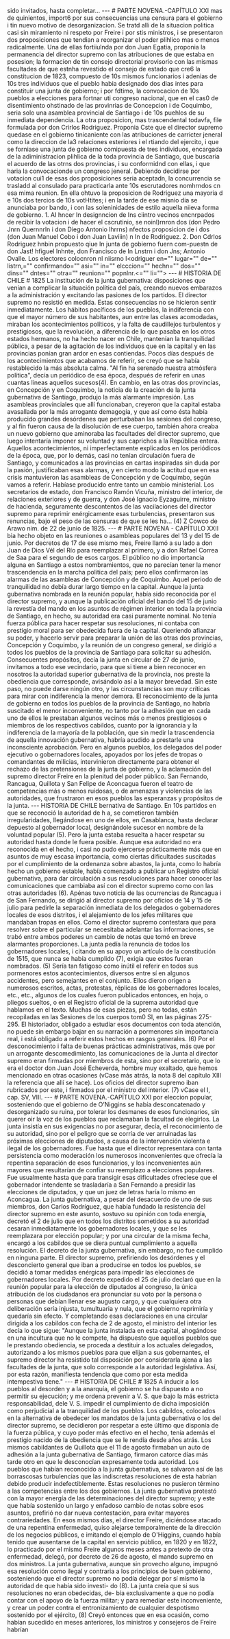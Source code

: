 sido invitados, hasta completar... --- # PARTE NOVENA.-CAPÍTULO XXI mas de quinientos, import6 por sus consecuencias una censura para el gobierno i tin nuevo motivo de desorganizacion. Se tratd alli de la situacion politica casi sin miramiento ni respeto por Freire i por stis ministros, i se presentaron dos proposiciones que tendian a reorganizar el poder plihlico mas o menos radicalmente. Una de ellas fortiiulnda por don Juan Egatia, proponia la permanencia del director supremo con las atribuciones de que estaba en posesion; la formacion de tin consejo directorial provisorio con las mismas facultades de que estnha revestido el consejo de estado que cre6 la constitucion de 1823, compuesto de 10s mismos funcionarios i adenias de 10s tres individuos que el pueblo habia designado dos dias intes para constituir una junta de gobierno; i por fdtimo, la convocacion de 10s pueblos a elecciones para fortnar uti congreso nacional, que en el cas0 de disentimiento ohstinado de las provinrias de Concepcion i de Coquimbo, seria solo una asamblea provincial de Santiago i de 10s puehlos de su inmediata dependencia. La otra proposicion, mas trascendental todavfa, file formulada por don Crirlos Rodriguez. Proponia Cste que el director supremo quedase en el gobierno tinicaniente con las atribuciones de carricter jeneral como la direccion de la3 relaciones esteriores i el rtiando del ejercito, i que se forniase una junta de gobierno comipuesta de tres individuos, encargada de la adiministracion plihlica de la toda provincia de Santiago, que buscaria el acuerdo de las otrns dos provincias, i su conformidnd con ellas, i que haria la convocacionde un congreso jeneral. Debiendo decidirse por votacion cui1 de esas dos proposiciones seria aceptadn, la concurrencia se trasladd al consulado para practicarla ante 10s escrutadores nomhrndos cn esa mima reunion. En ella ohtuvo la proposicion de Rodriguez una mayoria d e 10s dos tercios de 10s votHtites; i en la tarde de ese misnio dia se anunciaba por bando, i con las soleninidades de estilo aquella niieva forma de gobierno. 1. AI hncer In designncion de Ins ciintro vecinos encnrpados de recibir la votacion i de hacer el cscrutinio, se noinl)rnron dos (don Pedro Jnrn Quernnrln i don Diego Antonio lhrrns) nfectos proposicion de i dos (don Juan Manuel Cobo i don Juan Laviiin) n In de Rodriguez. 2. Don Cdrlos Rodriguez hnbin propuesto qiue In junta de gobierno fuern com-puestn de don Jast! hfiguel Inhnte, don Francisco de In Lnstrn i don Jns; Antonio Ovalle. Los electores colocnron nl niisrno I<odriguer en="" lugar="" de="" listrn,="" confirmando="" asi="" in="" elcccion="" hechn="" dos="" dins="" dntes="" otra="" reunion="" popnlnr.&#x3C;="" li=""> </odriguer> --- # HISTORIA DE CHILE # 1825 La institución de la junta gubernativa: disposiciones que venían a complicar la situación política del país, creando nuevos embarazos a la administración y excitando las pasiones de los partidos. El director supremo no resistió en medida. Estas consecuencias no se hicieron sentir inmediatamente. Los hábitos pacíficos de los pueblos, la indiferencia con que el mayor número de sus habitantes, aun entre las clases acomodadas, miraban los acontecimientos políticos, y la falta de caudillejos turbulentos y prestigiosos, que la revolución, a diferencia de lo que pasaba en los otros estados hermanos, no ha hecho nacer en Chile, mantenían la tranquilidad pública, a pesar de la agitación de los individuos que en la capital y en las provincias ponían gran ardor en esas contiendas. Pocos días después de los acontecimientos que acabamos de referir, se creyó que se había restablecido la más absoluta calma. "Al fin ha serenado nuestra atmósfera política", decía un periódico de esa época, después de referir en unas cuantas líneas aquellos sucesos(4). En cambio, en las otras dos provincias, en Concepción y en Coquimbo, la noticia de la creación de la junta gubernativa de Santiago, produjo la más alarmante impresión. Las asambleas provinciales que allí funcionaban, creyeron que la capital estaba avasallada por la más arrogante demagogia, y que así como ésta había producido grandes desórdenes que perturbaban las sesiones del congreso, y al fin fueron causa de la disolución de ese cuerpo, también ahora creaba un nuevo gobierno que aminoraba las facultades del director supremo, que luego intentaría imponer su voluntad y sus caprichos a la República entera. Aquellos acontecimientos, ni imperfectamente explicados en los periódicos de la época, que, por lo demás, casi no tenían circulación fuera de Santiago, y comunicados a las provincias en cartas inspiradas sin duda por la pasión, justificaban esas alarmas, y en cierto modo la actitud que en esa crisis mantuvieron las asambleas de Concepción y de Coquimbo, según vamos a referir. Habíase producido entre tanto un cambio ministerial. Los secretarios de estado, don Francisco Ramón Vicuña, ministro del interior, de relaciones exteriores y de guerra, y don José Ignacio Eyzaguirre, ministro de hacienda, seguramente descontentos de las vacilaciones del director supremo para reprimir enérgicamente esas turbulencias, presentaron sus renuncias, bajo el peso de las censuras de que se les ha... (4) Z Cowco de Arawo nim. de 22 de junio de 1825. --- # PARTE NOVENA - CAPÍTULO XXII bia hecho objeto en las reuniones o asambleas populares del 13 y del 15 de junio. Por decretos de 17 de ese mismo mes, Freire llamó a su lado a don Juan de Dios Vél del Río para reemplazar al primero, y a don Rafael Correa de Saa para el segundo de esos cargos. El público no dio importancia alguna en Santiago a estos nombramientos, que no parecían tener la menor trascendencia en la marcha política del país; pero ellos confirmaron las alarmas de las asambleas de Concepción y de Coquimbo. Aquel periodo de tranquilidad no debía durar largo tiempo en la capital. Aunque la junta gubernativa nombrada en la reunión popular, había sido reconocida por el director supremo, y aunque la publicación oficial del bando del 15 de junio la revestía del mando en los asuntos de régimen interior en toda la provincia de Santiago, en hecho, su autoridad era casi puramente nominal. No tenía fuerza pública para hacer respetar sus resoluciones, ni contaba con prestigio moral para ser obedecida fuera de la capital. Queriendo afianzar su poder, y hacerlo servir para preparar la unión de las otras dos provincias, Concepción y Coquimbo, y la reunión de un congreso general, se dirigió a todos los pueblos de la provincia de Santiago para solicitar su adhesión. Consecuentes propósitos, decía la junta en circular de 27 de junio, invitamos a todo ese vecindario, para que si tiene a bien reconocer en nosotros la autoridad superior gubernativa de la provincia, nos preste la obediencia que corresponde, avisándolo así a la mayor brevedad. Sin este paso, no puede darse ningún otro, y las circunstancias son muy críticas para mirar con indiferencia la menor demora. El reconocimiento de la junta de gobierno en todos los pueblos de la provincia de Santiago, no habría suscitado el menor inconveniente, no tanto por la adhesión que en cada uno de ellos le prestaban algunos vecinos más o menos prestigiosos o miembros de los respectivos cabildos, cuanto por la ignorancia y la indiferencia de la mayoría de la población, que sin medir la trascendencia de aquella innovación gubernativa, habría acudido a prestarle una inconsciente aprobación. Pero en algunos pueblos, los delegados del poder ejecutivo o gobernadores locales, apoyados por los jefes de tropas o comandantes de milicias, intervinieron directamente para obtener el rechazo de las pretensiones de la junta de gobierno, y la aclamación del supremo director Freire en la plenitud del poder público. San Fernando, Rancagua, Quillota y San Felipe de Aconcagua fueron el teatro de competencias más o menos ruidosas, o de amenazas y violencias de las autoridades, que frustraron en esos pueblos las esperanzas y propósitos de la junta. --- HISTORIA DE CHILE bernativa de Santiago. En 10s partidos en que se reconoció la autoridad de h a, se cometieron también irregularidades, Ilegándose en uno de ellos, en Casablanca, hasta declarar depuesto al gobernador local, designándole sucesor en nombre de la voluntad popular (5). Pero la junta estaba resuelta a hacer respetar su autoridad hasta donde le fuera posible. Aunque esa autoridad no era reconocida en el hecho, i casi no pudo ejercerse prácticamente más que en asuntos de muy escasa importancia, como ciertas dificultades suscitadas por el cumplimiento de la ordenanza sobre abastos, la junta, como lo habría hecho un gobierno estable, había comenzado a publicar un Registro oficial gubernativa, para dar circulación a sus resoluciones para hacer conocer las comunicaciones que cambiaba así con el director supremo como con las otras autoridades (6). Apénas tuvo noticia de las ocurrencias de Rancagua i de San Fernando, se dirigió al director supremo por oficios de 14 y 15 de julio para pedirle la separación inmediata de los delegados o gobernadores locales de esos distritos, i el alejamiento de los jefes militares que mandaban tropas en ellos. Como el director supremo contestara que para resolver sobre el particular se necesitaba adelantar las informaciones, se trabó entre ambos poderes un cambio de notas que tomó en breve alarmantes proporciones. La junta pedía la renuncia de todos los gobernadores locales, i citando en su apoyo un artículo de la constitución de 1515, que nunca se había cumplido (7), exigía que estos fueran nombrados. (5) Sería tan fatigoso como inútil el referir en todos sus pormenores estos acontecimientos, diversos entre sí en algunos accidentes, pero semejantes en el conjunto. Ellos dieron origen a numerosos escritos, actas, protestas, réplicas de los gobernadores locales, etc., etc., algunos de los cuales fueron publicados entonces, en hoja, o pliegos sueltos, o en el Registro oficial de la suprema autoridad que hablamos en el texto. Muchas de esas piezas, pero no todas, están recopiladas en las Sesiones de los cuerpos tom0 SI, en las páginas 275-295. El historiador, obligado a estudiar esos documentos con toda atención, no puede sin embargo bajar en su narración a pormenores sin importancia real, i está obligado a referir estos hechos en rasgos generales. (6) Por el desconocimiento i falta de buenas prácticas administrativas, más que por un arrogante descomedimiento, las comunicaciones de la Junta al director supremo eran firmadas por miembros de esta, sino por el secretario, que lo era el doctor don Juan José Echeverda, hombre muy exaltado, que hemos mencionado en otras ocasiones (vCase más atrás, la nota 8 del capítulo XIII la referencia que allí se hace). Los oficios del director supremo iban rubricados por este, i firmados por el ministro del interior. (7) vCase el I, cap. SV, VIII. --- # PARTE NOVENA.-CAPÍTULO XXI por eleccion popular, sosteniendo que el gobierno de O’Niggins se había desconcatenado y desorganizado su ruina, por tolerar los desmanes de esos funcionarios, sin querer oir la voz de los pueblos que reclamaban la facultad de elegirlos. La junta insistía en sus exigencias no por asegurar, decía, el reconocimiento de su autoridad, sino por el peligro que se corría de ver arruinadas las próximas elecciones de diputados, a causa de la intervención violenta e ilegal de los gobernadores. Fue hasta que el director representara con tanta persistencia como moderación los numerosos inconvenientes que ofrecía la repentina separación de esos funcionarios, y los inconvenientes aún mayores que resultarían de confiar su reemplazo a elecciones populares. Fue usualmente hasta que para transigir esas dificultades ofreciese que el gobernador intendente se trasladaría a San Fernando a presidir las elecciones de diputados, y que un juez de letras haría lo mismo en Aconcagua. La junta gubernativa, a pesar del desacuerdo de uno de sus miembros, don Carlos Rodríguez, que había fundado la resistencia del director supremo en este asunto, sostuvo su opinión con toda energía, decretó el 2 de julio que en todos los distritos sometidos a su autoridad cesaran inmediatamente los gobernadores locales, y que se les reemplazara por elección popular; y por una circular de la misma fecha, encargó a los cabildos que se diera puntual cumplimiento a aquella resolución. El decreto de la junta gubernativa, sin embargo, no fue cumplido en ninguna parte. El director supremo, prefiriendo los desórdenes y el desconcierto general que iban a producirse en todos los pueblos, se decidió a tomar medidas enérgicas para impedir las elecciones de gobernadores locales. Por decreto expedido el 25 de julio declaró que en la reunión popular para la elección de diputados al congreso, la única atribución de los ciudadanos era pronunciar su voto por la persona o personas que debían llenar ese augusto cargo, y que cualquiera otra deliberación sería injusta, tumultuaria y nula, que el gobierno reprimiría y quedaría sin efecto. Y completando esas declaraciones en una circular dirigida a los cabildos con fecha de 2 de agosto, el ministro del interior les decía lo que sigue: "Aunque la junta instalada en esta capital, ahogándose en una incultura que no le compete, ha dispuesto que aquellos pueblos que le prestando obediencia, se proceda a destituir a los actuales delegados, autorizando a los mismos pueblos para que elijan a sus gobernantes, el supremo director ha resistido tal disposición por considerarla ajena a las facultades de la junta, que solo corresponde a la autoridad legislativa. Así, por esta razón, manifiesta tendencia que como por esta medida intempestiva tiene." --- # HISTORIA DE CHILE # 1825 A inducir a los pueblos al desorden y a la anarquía, el gobierno se ha dispuesto a no permitir su ejecución; y me ordena prevenir a V. S. que bajo la más estricta responsabilidad, dele V. S. impedir el cumplimiento de dicha imposición como perjudicial a la tranquilidad de los pueblos. Los cabildos, colocados en la alternativa de obedecer los mandatos de la junta gubernativa o los del director supremo, se decidieron por respetar a este último que disponía de la fuerza pública, y cuyo poder más efectivo en el hecho, tenía además el prestigio nacido de la obediencia que se le rendía desde años atrás. Los mismos cabildantes de Quillota que el 11 de agosto firmaban un auto de adhesión a la junta gubernativa de Santiago, firmaron catorce días más tarde otro en que le desconocían expresamente toda autoridad. Los pueblos que habían reconocido a la junta gubernativa, se salvaron así de las borrascosas turbulencias que las indiscretas resoluciones de esta habrían debido producir indefectiblemente. Estas resoluciones no pusieron término a las competencias entre los dos gobiernos. La junta gubernativa protestó con la mayor energía de las determinaciones del director supremo; y este que había sostenido un largo y enfadoso cambio de notas sobre esos asuntos, prefirió no dar nueva contestación, para evitar mayores contrariedades. En esos mismos días, el director Freire, diciéndose atacado de una repentina enfermedad, quiso alejarse temporalmente de la dirección de los negocios públicos, e imitando el ejemplo de O'Higgins, cuando había tenido que ausentarse de la capital en servicio público, en 1820 y en 1822, lo practicado por el mismo Freire algunos meses antes a pretexto de otra enfermedad, delegó, por decreto de 26 de agosto, el mando supremo en dos ministros. La junta gubernativa, aunque sin provecho alguno, impugnó esa resolución como ilegal y contraria a los principios de buen gobierno, sosteniendo que el director supremo no podía delegar por sí mismo la autoridad de que había sido investi- do (8). La junta creía que si sus resoluciones no eran obedecidas, de- bía exclusivamente a que no podía contar con el apoyo de la fuerza militar; y para remediar este inconveniente, y crear un poder contra el entronizamiento de cualquier despotismo sostenido por el ejército, (8) Creyó entonces que en esa ocasión, como habían sucedido en meses anteriores, los ministros y consejeros de Freire habrían